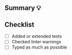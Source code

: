 <!-- Thanks so much for your PR, your contribution is appreciated! ❤️ -->

## Summary 💡

<!-- Describe what has changed in written text -->

## Checklist

- [ ] Added or extended tests
- [ ] Checked linter warnings
- [ ] Typed as much as possible
